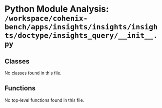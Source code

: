 # Python Module Analysis: `/workspace/cohenix-bench/apps/insights/insights/insights/doctype/insights_query/__init__.py`

## Classes

No classes found in this file.


## Functions

No top-level functions found in this file.
